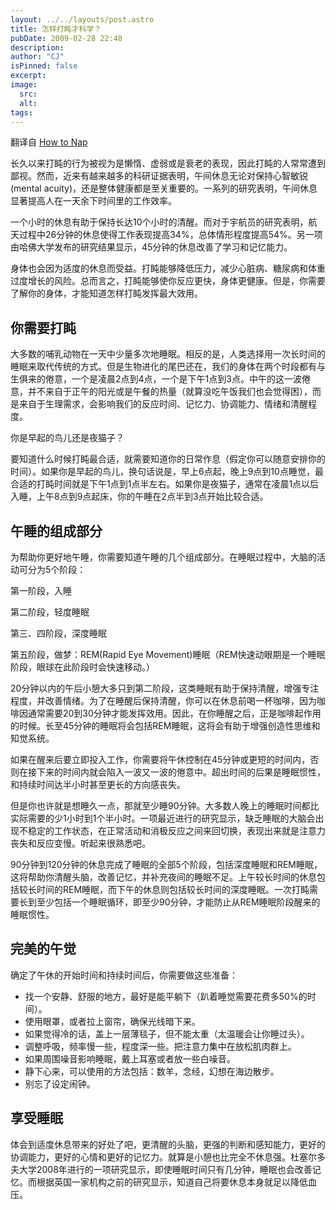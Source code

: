 ```yaml
---
layout: ../../layouts/post.astro
title: 怎样打盹才科学？
pubDate: 2009-02-28 22:48
description: 
author: "CJ"
isPinned: false
excerpt: 
image:
  src:
  alt:
tags: 
---
```

翻译自 [How to Nap](https://www.boston.com/bostonglobe/ideas/naps/)

长久以来打盹的行为被视为是懒惰、虚弱或是衰老的表现，因此打盹的人常常遭到鄙视。然而，近来有越来越多的科研证据表明，午间休息无论对保持心智敏锐(mental acuity)，还是整体健康都是至关重要的。一系列的研究表明，午间休息显著提高人在一天余下时间里的工作效率。

一个小时的休息有助于保持长达10个小时的清醒。而对于宇航员的研究表明，航天过程中26分钟的休息使得工作表现提高34%，总体情形程度提高54%。另一项由哈佛大学发布的研究结果显示，45分钟的休息改善了学习和记忆能力。

身体也会因为适度的休息而受益。打盹能够降低压力，减少心脏病、糖尿病和体重过度增长的风险。总而言之，打盹能够使你反应更快，身体更健康。但是，你需要了解你的身体，才能知道怎样打盹发挥最大效用。
## 你需要打盹
大多数的哺乳动物在一天中少量多次地睡眠。相反的是，人类选择用一次长时间的睡眠来取代传统的方式。但是生物进化的尾巴还在，我们的身体在两个时段都有与生俱来的倦意，一个是凌晨2点到4点，一个是下午1点到3点。中午的这一波倦意，并不来自于正午的阳光或是午餐的热量（就算没吃午饭我们也会觉得困），而是来自于生理需求，会影响我们的反应时间、记忆力、协调能力、情绪和清醒程度。

你是早起的鸟儿还是夜猫子？

要知道什么时候打盹最合适，就需要知道你的日常作息（假定你可以随意安排你的时间）。如果你是早起的鸟儿，换句话说是，早上6点起，晚上9点到10点睡觉，最合适的打盹时间就是下午1点到1点半左右。如果你是夜猫子，通常在凌晨1点以后入睡，上午8点到9点起床，你的午睡在2点半到3点开始比较合适。
## 午睡的组成部分
为帮助你更好地午睡，你需要知道午睡的几个组成部分。在睡眠过程中，大脑的活动可分为5个阶段：

第一阶段，入睡

第二阶段，轻度睡眠

第三、四阶段，深度睡眠

第五阶段，做梦：REM(Rapid Eye Movement)睡眠（REM快速动眼期是一个睡眠阶段，眼球在此阶段时会快速移动。）

20分钟以内的午后小憩大多只到第二阶段，这类睡眠有助于保持清醒，增强专注程度，并改善情绪。为了在睡醒后保持清醒，你可以在休息前喝一杯咖啡，因为咖啡因通常需要20到30分钟才能发挥效用。因此，在你睡醒之后，正是咖啡起作用的时候。长至45分钟的睡眠将会包括REM睡眠，这将会有助于增强创造性思维和知觉系统。

如果在醒来后要立即投入工作，你需要将午休控制在45分钟或更短的时间内，否则在接下来的时间内就会陷入一波又一波的倦意中。超出时间的后果是睡眠惯性，和持续时间达半小时甚至更长的方向感丧失。

但是你也许就是想睡久一点，那就至少睡90分钟。大多数人晚上的睡眠时间都比实际需要的少1小时到1个半小时。一项最近进行的研究显示，缺乏睡眠的大脑会出现不稳定的工作状态，在正常活动和消极反应之间来回切换，表现出来就是注意力丧失和反应变慢。听起来很熟悉吧。

90分钟到120分钟的休息完成了睡眠的全部5个阶段，包括深度睡眠和REM睡眠，这将帮助你清醒头脑，改善记忆，并补充夜间的睡眠不足。上午较长时间的休息包括较长时间的REM睡眠，而下午的休息则包括较长时间的深度睡眠。一次打盹需要长到至少包括一个睡眠循环，即至少90分钟，才能防止从REM睡眠阶段醒来的睡眠惯性。
## 完美的午觉
确定了午休的开始时间和持续时间后，你需要做这些准备：
*   找一个安静、舒服的地方，最好是能平躺下（趴着睡觉需要花费多50%的时间）。
*   使用眼罩，或者拉上窗帘，确保光线暗下来。
*   如果觉得冷的话，盖上一层薄毯子，但不能太重（太温暖会让你睡过头）。
*   调整呼吸，频率慢一些，程度深一些。把注意力集中在放松肌肉群上。
*   如果周围噪音影响睡眠，戴上耳塞或者放一些白噪音。
*   静下心来，可以使用的方法包括：数羊，念经，幻想在海边散步。
*   别忘了设定闹钟。
## 享受睡眠
体会到适度休息带来的好处了吧，更清醒的头脑，更强的判断和感知能力，更好的协调能力，更好的心情和更好的记忆力。就算是小憩也比完全不休息强。杜塞尔多夫大学2008年进行的一项研究显示，即使睡眠时间只有几分钟，睡眠也会改善记忆。而根据英国一家机构之前的研究显示，知道自己将要休息本身就足以降低血压。
